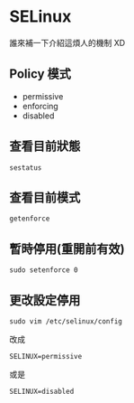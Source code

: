 SELinux
=============
誰來補一下介紹這煩人的機制 XD

Policy 模式
-------------

*   permissive
*   enforcing
*   disabled

查看目前狀態
----------
`sestatus`

查看目前模式
----------
`getenforce`

暫時停用(重開前有效)
----------------
`sudo setenforce 0`

更改設定停用
----------
`sudo vim /etc/selinux/config`

改成

`SELINUX=permissive`

或是

`SELINUX=disabled`
